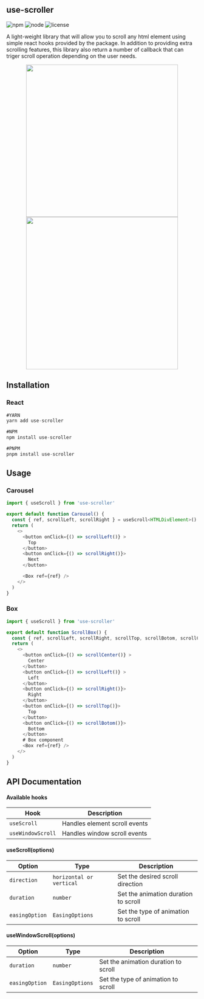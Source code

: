 ## use-scroller

![npm](https://img.shields.io/npm/v/scroll-js)
![node](https://img.shields.io/node/v/scroll-js)
![license](https://img.shields.io/npm/l/scroll-js)

A light-weight library that will allow you to scroll any html element using simple react hooks provided by the package.
In addition to providing extra scrolling features, this library also return a number of callback that can triger scroll operation depending on the user needs.

<p align="middle">
  <img src="https://s9.gifyu.com/images/ezgif.com-gif-maker3092e8916a41884d.gif" width="400"/>
  <img src="https://s3.gifyu.com/images/ezgif.com-gif-maker-1c4ee7c66dcd4dd01.gif" width="400"/>
</p>

## Installation

### React

```javascript
#YARN
yarn add use-scroller

#NPM
npm install use-scroller

#PNPM
pnpm install use-scroller

```

## Usage

### Carousel

```javascript
import { useScroll } from 'use-scroller'

export default function Carousel() {
  const { ref, scrollLeft, scrollRight } = useScroll<HTMLDivElement>()
  return (
    <>
      <button onClick={() => scrollLeft()} >
        Top
      </button>
      <button onClick={() => scrollRight()}>
        Next
      </button>

      <Box ref={ref} />
    </>
  )
}
```

### Box

```javascript
import { useScroll } from 'use-scroller'

export default function ScrollBox() {
  const { ref, scrollLeft, scrollRight, scrollTop, scrollBotom, scrollCenter } = useScroll<HTMLDivElement>()
  return (
    <>
      <button onClick={() => scrollCenter()} >
        Center
      </button>
      <button onClick={() => scrollLeft()} >
        Left
      </button>
      <button onClick={() => scrollRight()}>
        Right
      </button>
      <button onClick={() => scrollTop()}>
        Top
      </button>
      <button onClick={() => scrollBotom()}>
        Bottom
      </button>
      # Box component
      <Box ref={ref} />
    </>
  )
}
```

## API Documentation

#### Available hooks

| Hook              | Description                   |
| ----------------- | ----------------------------- |
| `useScroll`       | Handles element scroll events |
| `useWindowScroll` | Handles window scroll events  |

#### useScroll(options)

| Option         | Type                     | Description                          |
| -------------- | ------------------------ | ------------------------------------ |
| `direction`    | `horizontal or vertical` | Set the desired scroll direction     |
| `duration`     | `number`                 | Set the animation duration to scroll |
| `easingOption` | `EasingOptions`          | Set the type of animation to scroll  |

#### useWindowScroll(options)

| Option         | Type            | Description                          |
| -------------- | --------------- | ------------------------------------ |
| `duration`     | `number`        | Set the animation duration to scroll |
| `easingOption` | `EasingOptions` | Set the type of animation to scroll  |
